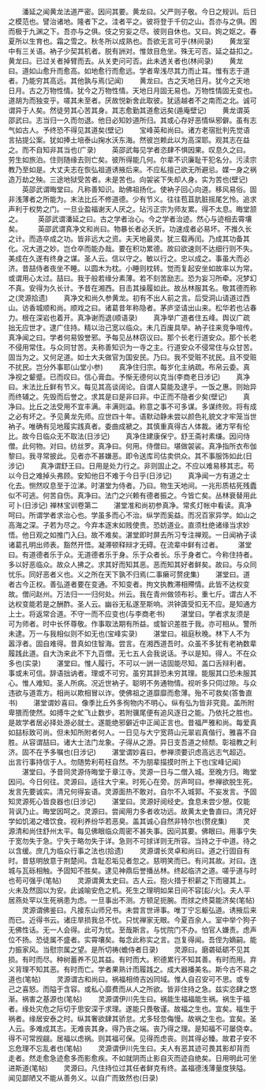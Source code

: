 <!-- { "loadSidebar": true } -->
　　潘延之闻黄龙法道严密。因问其要。黄龙曰。父严则子敬。今日之规训。后日之模范也。譬治诸地。隆者下之。洼者平之。彼将登于千仞之山。吾亦与之俱。困而极于九渊之下。吾亦与之俱。伎之穷妄之尽。彼则自休也。又曰。姰之妪之。春夏所以生育也。霜之雪之。秋冬所以成熟也。吾欲无言可乎(林间录)
　　黄龙室中有三关语。衲子少契其机者。脱有詶对。惟敛目危坐。殊无可否。延之益扣之。黄龙曰。已过关者掉臂而去。从关吏问可否。此未透关者也(林间录)
　　黄龙曰。道如山愈升而愈高。如地愈行而愈远。学者卑浅尽其力而止耳。惟有志于道者。乃能穷其高远。其他孰与焉(记闻)
　　黄龙曰。古之天地日月。犹今之天地日月。古之万物性情。犹今之万物性情。天地日月固无易也。万物性情固无变也。道胡为而独变乎。嗟其未至者。厌故悦新舍此取彼。犹适越者不之南而之北。诚可谓异于人矣。然徒劳其心苦其身。其志愈勤其道愈远矣(遁庵壁记)
　　黄龙谓英邵武曰。志当归一久而勿退。他日必知妙道所归。其或心存好恶情纵邪僻。虽有志气如古人。予终恐不得见其道矣(壁记)
　　宝峰英和尚曰。诸方老宿批判先觉语言拈提公案。犹如捧土培泰山掬水沃东海。然彼岂赖此以为高深耶。观其志在益之。而不自知非其当也(广录)
　　英邵武每见学者恣肆不惧因果。叹息久之曰。劳生如旅泊。住则随缘去则亡矣。彼所得能几何。尔辈不识廉耻干犯名分。污渎宗教乃至如是。大丈夫志在恢弘祖道诱掖后来。不应私擅己欲无所避忌。媒一身之祸造万劫之殃。三途地狱受苦者。未是苦也。向袈裟下失却人身。实为苦也(壁记)
　　英邵武谓晦堂曰。凡称善知识。助佛祖扬化。使衲子回心向道。移风易俗。固非浅薄者之所能为。末法比丘不修道德。少有节义。往往苞苴肮脏摇尾乞怜。追求声利于权势之门。一旦业盈福谢天人厌之。玷污正宗为师友累。得不太息。晦堂颔之。
　　英邵武谓潘延之曰。古之学者治心。今之学者治迹。然心与迹相去霄壤矣。
　　英邵武谓真净文和尚曰。物暴长者必夭折。功速成者必易坏。不推久长之计。而造卒成之功。皆非远大之资。夫天地最灵。犹三载再闰。乃成其功备其化。况大道之妙。岂仓卒而能办哉。要在积功累德。故曰欲速则不达细行则不失。美成在久遂有终身之谋。圣人云。信以守之。敏以行之。忠以成之。事虽大而必济。昔喆侍者夜坐不睡。以圆木为枕。小睡则枕转。觉而复起安坐如故率以为常。或谓用心太过。喆曰。我于般若缘分素薄。若不刻苦励志。恐为妄习所牵。况梦幻不真。安得为久长计。予昔在湘西。目击其操履如此。故丛林服其名。敬其德而称之(灵源拾遗)
　　真净文和尚久参黄龙。初有不出人前之言。后受洞山请道过西山。访香城顺和尚。顺戏之曰。诸葛昔年称隐者。茅庐坚请出山来。松华若也沾春力。根在深岩也着开。真净谢而退(顺语录)
　　真净举广道者住五峰。舆议广疏拙无应世才。逮广住持。精以治己宽以临众。未几百废具举。衲子往来竞争喧传。真净闻之曰。学者何易毁誉邪。予每见丛林窃议曰。那个长老行道安众。那个长老不侵用常住。与众同甘苦。夫称善知识为一寺之主。行道安众不侵常住与众甘苦。固当为之。又何足道。如士大夫做官为国安民。乃曰。我不受赃不扰民。且不受赃不扰民。岂分外事耶(山堂小参)
　　真净住归宗。每岁化主纳疏。布帛云委。真净视之颦蹙。已而叹曰。信心膏血。予惭无德何以克当(李商老日涉记)
　　真净曰。末法比丘鲜有节义。每见其高谈阔论。自谓人莫能及逮乎。一饭之惠。则始异而终辅之。先毁而后誉之。求其是曰是非曰非。中正而不隐者少矣(壁记)
　　真净曰。比丘之法受用不宜丰满。丰满则溢。称意之事不可多谋。多谋终败。将有成之必有坏之。予见黄龙先师。应世四十年。语默动静未尝以颜色礼貌文才牢笼当世衲子。唯确有见地履实践真者。委曲成褫之。其慎重真得古人体裁。诸方罕有伦比。故今日临众无不取法(日涉记)
　　真净住建康保宁。舒王斋衬素缣。因问侍僧。此何物。对曰。纺丝罗。真净曰。何用。侍僧曰。堪做袈裟。真净指所衣布伽黎曰。我寻常披此。见者亦不甚嫌恶。即令送库司估卖供众。其不事服饰如此(日涉记)
　　真净谓舒王曰。日用是处力行之。非则固止之。不应以难易移其志。苟以今日之难掉头弗顾。安知他日不难于今日乎(日涉记)
　　真净闻一方有道之士化去。恻然叹息至于泣涕。时湛堂为侍者。乃曰。物生天地间。一兆形质枯死残蠹似不可逃。何苦自伤。真净曰。法门之兴赖有德者振之。今皆亡矣。丛林衰替用此可卜(日涉记)
禅林宝训卷第二
　　湛堂准和尚初参真净。常炙灯帐中看读。真净呵曰。所谓学者求治心也。学虽多而心不治。纵学而奚益。而况百家异学。如山之高海之深。子若为尽之。今弃本逐末如贱使贵。恐妨道业。直须杜绝诸缘当求妙悟。他日观之如推门入臼。故不难矣。湛堂即时屏去所习专注禅观。一日闻衲子读诸葛孔明出师表。豁然开悟。凝滞顿释辩才无碍。在流辈中鲜有过者。
　　湛堂曰。有道德者乐于众。无道德者乐于身。乐于众者长。乐于身者亡。今称住持者。多以好恶临众。故众人拂之。求其好而知其恶。恶而知其好者鲜矣。故曰。与众同忧乐。同好恶者义也。义之所在天下孰不归焉(二事癞可赘疣集)
　　湛堂曰。道者古今正权。善弘道者要在变通。不知变者。拘文执教滞相殢情。此皆不达权变故。僧问赵州。万法归一一归何处。州云。我在青州做领布衫。重七斤。谓古人不达权变能若是之酬酢。圣人云。幽谷无私遂至斯响。洪钟簴受扣无不应。是知通方上士。将返常合道。不守一而不应变也(与李商老书)
　　湛堂曰。学者求友须是可为师者。时中长怀尊敬。作事取法期有所益。或智识差胜于我。亦可相从。警所未逮。万一与我相似则不如无也(宝峰实录)
　　湛堂曰。祖庭秋晚。林下人不为嚣浮者。固自难得。昔真如住智海。尝言。在湘西道吾时。众虽不多犹有老衲数辈履践此道。自大沩来此不下九百僧。无七五人会我说话。予以是知。得人。不在众多也(实录)
　　湛堂曰。惟人履行。不可以一詶一诘固能尽知。盖口舌辩利者。事或未可信。辞语拙讷者。理或不可穷。虽穷其辞恐未穷其理。能服其口恐未服其心。惟人难知。圣人所病。况近世衲子。聪明不务通物情。视听多只伺过隙。与众违欲与道乖方。相尚以欺相冒以诈。使佛祖之道靡靡而愈薄。殆不可救矣(答鲁直书)
　　湛堂谓妙喜曰。像季比丘外多徇物内不明心。纵有弘为皆非究竟。盖所附卑猥而使然。如搏牛之虻飞止数步。若附骥尾便有追风逐日之能。乃依托之胜也。是故学者居必择处游必就士。遂能绝邪僻近中正闻正言也。昔福严雅和尚。每爱真如喆标致可尚。但未知所附者何人。一日见与大宁宽蒋山元翠岩真偕行。雅喜不自胜。从容谓喆曰。诸大士法门龙象。子得从之游。异日支吾道之倾颓。彰祖教之利济。固不在予多嘱也(日涉记)
　　湛堂谓妙喜曰。参禅须要识虑高远志气超迈。出言行事持信于人。勿随势利苟枉自然。不为朋辈描摸时所上下也(宝峰记闻)
　　湛堂曰。予昔同灵源侍晦堂于章江寺。灵源一日与二僧入城。至晚方归。晦堂因问。今日何往。灵源曰。适往大宁来。时死心在旁。厉声呵曰。参禅欲脱生死。发言先要诚实。清兄何得妄语。灵源面热不敢对。自尔不入城郭。不妄发言。予固知灵源死心皆良器也(日涉记)
　　湛堂曰。灵源好阅经史。食息未尝少憩。仅能背讽乃止。晦堂因呵之。灵源曰。尝闻用力多者收功远。故黄太史鲁直曰。清兄好学如饥渴之嗜饮食。视利养纷华若恶臭。盖其诚心自然非特尔也(赘疣集)
　　灵源清和尚住舒州太平。每见佛眼临众周密不甚失事。因问其要。佛眼曰。用事宁失于宽勿失于急。宁失于略勿失于详。急则不可捄详则无所容。当持之于中道。待之以含缓。庶几为临众行事之法也(拾遗)
　　灵源谓长灵卓和尚曰。道之行固自有时。昔慈明放意于荆楚间。含耻忍垢见者忽之。慈明笑而已。有问其故。对曰。连城与瓦砾相触。予固知不胜矣。逮见神鼎后誉播丛林。终起临济之道。嗟乎道与时也苟可强乎(笔帖)
　　灵源谓黄太史曰。古人云。抱火措于积薪之下而寝其上。火未及然固以为安。此诚喻安危之机。死生之理明如杲日间不容[髟/火]。夫人平居燕处罕以生死祸患为虑。一旦事出不测。方顿足扼腕。而捄之终莫能济矣(笔帖)
　　灵源谓佛鉴曰。凡接东山师兄书。未尝言世谛事。唯丁宁忘躯弘道。诱掖后来而已。近得书云。诸庄旱损我总不忧。只忧禅家无眼。今夏百余人。室中举个狗子无佛性话。无一人会得。此可为忧。至哉斯言。与忧院门不办。怕官人嫌责。虑声位不扬。恐徒属不盛者。实霄壤矣。每念此称实之言。岂复得闻。吾侄为嫡嗣。能力振家风。当慰宗属之望。是所切祷(蟾侍者日录)
　　灵源曰。磨砻砥砺不见其损。有时而尽。种树蓄养不见其益。有时而大。积德累行不知其善。有时而用。弃义背理不知其恶。有时而亡。学者果熟计而履践之。成大器播美名。斯今古不易之道也(笔帖)
　　灵源谓古和尚曰。祸福相倚吉凶同域。惟人自召安可不思。或专己之喜怒。而隘于含容。或私心靡费而从人之所欲。皆非住持之急。兹实恣肆之悠渐。祸害之基源也(笔帖)
　　灵源谓伊川先生曰。祸能生福福能生祸。祸生于福者。缘处灾危之际切于思安深于求理。遂能只畏敬谨。故福之生也。宜矣。福生于祸者。缘居安泰之时。纵其奢欲肆其骄怠。尤多轻忽侮慢。故祸之生也。宜矣。圣人云。多难成其志。无难丧其身。得乃丧之端。丧乃得之理。是知福不可屡侥幸。得不可常觊觎。居福以虑祸。则其福可保。见得而虑丧。则其得必臻。故君子安不忘危理不忘乱者也(笔帖)
　　灵源谓伊川先生曰。夫人有恶其迹可畏其影却背而走者。然走愈急迹愈多而影愈疾。不如就阴而止影自灭而迹自绝矣。日用明此可坐进斯道(笔帖)
　　灵源曰。凡住持位过其任者鲜克有终。盖福德浅薄量度狭隘。闻见鄙陋又不能从善务义。以自广而致然也(日录)
